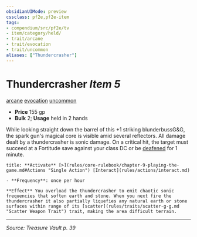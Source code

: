 ```yaml
---
obsidianUIMode: preview
cssclass: pf2e,pf2e-item
tags:
- compendium/src/pf2e/tv
- item/category/held/
- trait/arcane
- trait/evocation
- trait/uncommon
aliases: ["Thundercrasher"]
---
```

# Thundercrasher *Item 5*  
[arcane](arcane.md "Arcane Tradition Trait")  [evocation](evocation.md "Evocation School Trait")  [uncommon](uncommon.md "Uncommon Rarity Trait")  

- **Price** 155 gp
- **Bulk** 2; **Usage** held in 2 hands

While looking straight down the barrel of this +1 striking blunderbussG&G, the spark gun's magical core is visible amid several reflectors. All damage dealt by a thundercrasher is sonic damage. On a critical hit, the target must succeed at a Fortitude save against your class DC or be [deafened](conditions.md#Deafened) for 1 minute.

```ad-embed-ability
title: **Activate** [>](rules/core-rulebook/chapter-9-playing-the-game.md#Actions "Single Action") [Interact](rules/actions/interact.md)

- **Frequency**: once per hour

**Effect** You overload the thundercrasher to emit chaotic sonic frequencies that soften earth and stone. When you next fire the thundercrasher it also partially liquefies any natural earth or stone surfaces within range of its [scatter](rules/traits/scatter-g-g.md "Scatter Weapon Trait") trait, making the area difficult terrain.
```


---
*Source: Treasure Vault p. 39*